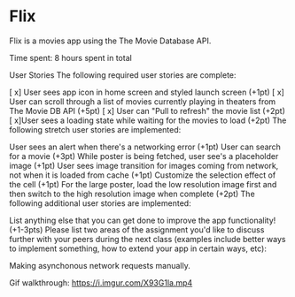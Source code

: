 # Flix


Flix is a movies app using the The Movie Database API.

Time spent: 8 hours spent in total

User Stories
The following required user stories are complete:

[ x] User sees app icon in home screen and styled launch screen (+1pt)
[ x] User can scroll through a list of movies currently playing in theaters from The Movie DB API (+5pt)
[ x] User can "Pull to refresh" the movie list (+2pt)
[ x]User sees a loading state while waiting for the movies to load (+2pt)
The following stretch user stories are implemented:

 User sees an alert when there's a networking error (+1pt)
 User can search for a movie (+3pt)
 While poster is being fetched, user see's a placeholder image (+1pt)
 User sees image transition for images coming from network, not when it is loaded from cache (+1pt)
 Customize the selection effect of the cell (+1pt)
 For the large poster, load the low resolution image first and then switch to the high resolution image when complete (+2pt)
The following additional user stories are implemented:

 List anything else that you can get done to improve the app functionality! (+1-3pts)
Please list two areas of the assignment you'd like to discuss further with your peers during the next class (examples include better ways to implement something, how to extend your app in certain ways, etc):

Making asynchonous network requests manually.

Gif walkthrough:
https://i.imgur.com/X93G1la.mp4
